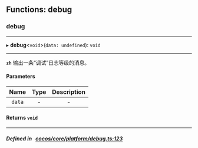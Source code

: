 ## Functions: debug

### debug


___
▸ **debug**<`void`\>(`data: undefined`): `void`
___



**`zh`** 输出一条“调试”日志等级的消息。




#### Parameters

| Name | Type | Description |
| :------: | :------: | :------: |
| `data` | - | - |


#### Returns `void` 
___


##### Defined in &nbsp;   [cocos/core/platform/debug.ts:123](https://github.com/cocos-creator/engine/blob/c7bf6b8a9/cocos/core/platform/debug.ts#L123)&nbsp;
